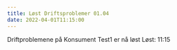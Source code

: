 ```yaml
---
title: Løst Driftsproblemer 01.04
date: 2022-04-01T11:15:00
---
```

Driftproblemene på Konsument Test1 er nå løst
Løst: 11:15 
